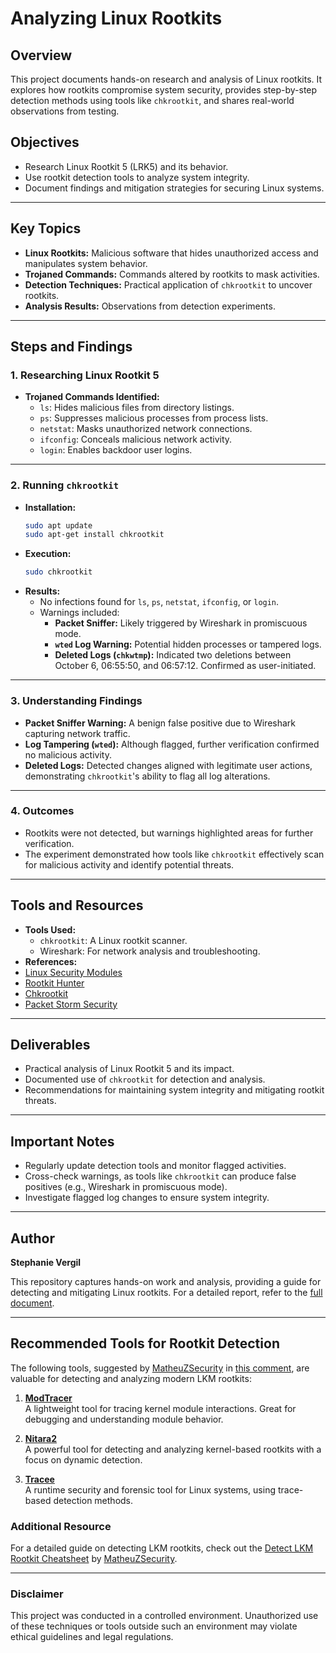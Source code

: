 # Analyzing Linux Rootkits

## Overview

This project documents hands-on research and analysis of Linux rootkits. It explores how rootkits compromise system security, provides step-by-step detection methods using tools like `chkrootkit`, and shares real-world observations from testing.

## Objectives

- Research Linux Rootkit 5 (LRK5) and its behavior.
- Use rootkit detection tools to analyze system integrity.
- Document findings and mitigation strategies for securing Linux systems.

---

## Key Topics

- **Linux Rootkits:** Malicious software that hides unauthorized access and manipulates system behavior.
- **Trojaned Commands:** Commands altered by rootkits to mask activities.
- **Detection Techniques:** Practical application of `chkrootkit` to uncover rootkits.
- **Analysis Results:** Observations from detection experiments.

---

## Steps and Findings

### 1. **Researching Linux Rootkit 5**
   - **Trojaned Commands Identified:**
     - `ls`: Hides malicious files from directory listings.
     - `ps`: Suppresses malicious processes from process lists.
     - `netstat`: Masks unauthorized network connections.
     - `ifconfig`: Conceals malicious network activity.
     - `login`: Enables backdoor user logins.

---

### 2. **Running `chkrootkit`**
   - **Installation:**
     ```bash
     sudo apt update
     sudo apt-get install chkrootkit
     ```
   - **Execution:**
     ```bash
     sudo chkrootkit
     ```
   - **Results:**
     - No infections found for `ls`, `ps`, `netstat`, `ifconfig`, or `login`.
     - Warnings included:
       - **Packet Sniffer:** Likely triggered by Wireshark in promiscuous mode.
       - **`wted` Log Warning:** Potential hidden processes or tampered logs.
       - **Deleted Logs (`chkwtmp`):** Indicated two deletions between October 6, 06:55:50, and 06:57:12. Confirmed as user-initiated.

---

### 3. **Understanding Findings**
   - **Packet Sniffer Warning:** A benign false positive due to Wireshark capturing network traffic.
   - **Log Tampering (`wted`):** Although flagged, further verification confirmed no malicious activity.
   - **Deleted Logs:** Detected changes aligned with legitimate user actions, demonstrating `chkrootkit`'s ability to flag all log alterations.

---

### 4. **Outcomes**
   - Rootkits were not detected, but warnings highlighted areas for further verification.
   - The experiment demonstrated how tools like `chkrootkit` effectively scan for malicious activity and identify potential threats.

---

## Tools and Resources

- **Tools Used:**
  - `chkrootkit`: A Linux rootkit scanner.
  - Wireshark: For network analysis and troubleshooting.
- **References:**
- [Linux Security Modules](https://www.kernel.org/doc/html/latest/admin-guide/LSM/index.html)
- [Rootkit Hunter](http://rkhunter.sourceforge.net/)
- [Chkrootkit](http://www.chkrootkit.org/)
- [Packet Storm Security](https://packetstormsecurity.org)

---

## Deliverables

- Practical analysis of Linux Rootkit 5 and its impact.
- Documented use of `chkrootkit` for detection and analysis.
- Recommendations for maintaining system integrity and mitigating rootkit threats.

---

## Important Notes

- Regularly update detection tools and monitor flagged activities.
- Cross-check warnings, as tools like `chkrootkit` can produce false positives (e.g., Wireshark in promiscuous mode).
- Investigate flagged log changes to ensure system integrity.

---

## Author

**Stephanie Vergil**

This repository captures hands-on work and analysis, providing a guide for detecting and mitigating Linux rootkits. For a detailed report, refer to the [full document](https://github.com/StephVergil/Analyzing-Linux-Rootkits/blob/main/Homework%208%20Linux%20Rootkits.docx).

---
## Recommended Tools for Rootkit Detection

The following tools, suggested by [MatheuZSecurity](https://github.com/MatheuZSecurity) in [this comment](https://github.com/StephVergil/Analyzing-Linux-Rootkits/issues/1#issue-2782741269), are valuable for detecting and analyzing modern LKM rootkits:

1. **[ModTracer](https://github.com/MatheuZSecurity/ModTracer)**  
   A lightweight tool for tracing kernel module interactions. Great for debugging and understanding module behavior.

2. **[Nitara2](https://github.com/ksen-lin/nitara2)**  
   A powerful tool for detecting and analyzing kernel-based rootkits with a focus on dynamic detection.

3. **[Tracee](https://github.com/aquasecurity/tracee)**  
   A runtime security and forensic tool for Linux systems, using trace-based detection methods.

### Additional Resource
For a detailed guide on detecting LKM rootkits, check out the [Detect LKM Rootkit Cheatsheet](https://github.com/MatheuZSecurity/detect-lkm-rootkit-cheatsheet) by [MatheuZSecurity](https://github.com/MatheuZSecurity).

---

### Disclaimer
This project was conducted in a controlled environment. Unauthorized use of these techniques or tools outside such an environment may violate ethical guidelines and legal regulations.
